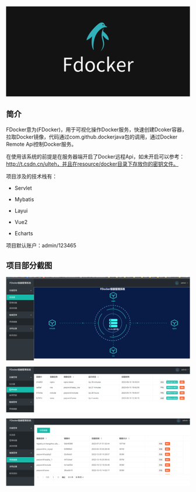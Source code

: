![](./img/logo.png)

## 简介

​	FDocker意为(FDocker)，用于可视化操作Docker服务，快速创建Dcoker容器，拉取Docker镜像，代码通过com.github.dockerjava包的调用，通过Docker Remote Api控制Docker服务。

在使用该系统的前提是在服务器端开启了Docker远程Api，如未开启可以参考：http://t.csdn.cn/uIteh，并且在resource/docker目录下存放你的密钥文件。

项目涉及的技术栈有：

- Servlet

- Mybatis

- Layui

- Vue2

- Echarts

项目默认账户：admin/123465

## 项目部分截图

![首页](./img/index.png)

![](./img/page2.png)

![](./img/page3.png)
